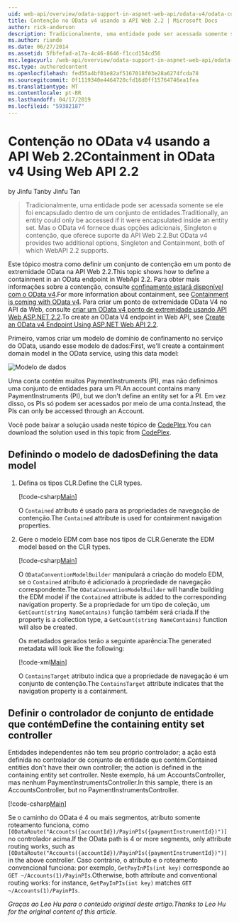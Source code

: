 ```yaml
---
uid: web-api/overview/odata-support-in-aspnet-web-api/odata-v4/odata-containment-in-web-api-22
title: Contenção no OData v4 usando a API Web 2.2 | Microsoft Docs
author: rick-anderson
description: Tradicionalmente, uma entidade pode ser acessada somente se ele foi encapsulado dentro de um conjunto de entidades. Mas o OData v4 fornece duas opções adicionais, Singleton e Con...
ms.author: riande
ms.date: 06/27/2014
ms.assetid: 5fbfefad-a17a-4c46-8646-f1ccd154cd56
msc.legacyurl: /web-api/overview/odata-support-in-aspnet-web-api/odata-v4/odata-containment-in-web-api-22
msc.type: authoredcontent
ms.openlocfilehash: fed55a4bf01e82af5167018f03e28a6274fcda78
ms.sourcegitcommit: 0f1119340e4464720cfd16d0ff15764746ea1fea
ms.translationtype: MT
ms.contentlocale: pt-BR
ms.lasthandoff: 04/17/2019
ms.locfileid: "59382187"
---
```

# <a name="containment-in-odata-v4-using-web-api-22"></a><span data-ttu-id="bffa9-104">Contenção no OData v4 usando a API Web 2.2</span><span class="sxs-lookup"><span data-stu-id="bffa9-104">Containment in OData v4 Using Web API 2.2</span></span>

<span data-ttu-id="bffa9-105">by Jinfu Tan</span><span class="sxs-lookup"><span data-stu-id="bffa9-105">by Jinfu Tan</span></span>

> <span data-ttu-id="bffa9-106">Tradicionalmente, uma entidade pode ser acessada somente se ele foi encapsulado dentro de um conjunto de entidades.</span><span class="sxs-lookup"><span data-stu-id="bffa9-106">Traditionally, an entity could only be accessed if it were encapsulated inside an entity set.</span></span> <span data-ttu-id="bffa9-107">Mas o OData v4 fornece duas opções adicionais, Singleton e contenção, que oferece suporte da API Web 2.2.</span><span class="sxs-lookup"><span data-stu-id="bffa9-107">But OData v4 provides two additional options, Singleton and Containment, both of which WebAPI 2.2 supports.</span></span>


<span data-ttu-id="bffa9-108">Este tópico mostra como definir um conjunto de contenção em um ponto de extremidade OData na API Web 2.2.</span><span class="sxs-lookup"><span data-stu-id="bffa9-108">This topic shows how to define a containment in an OData endpoint in WebApi 2.2.</span></span> <span data-ttu-id="bffa9-109">Para obter mais informações sobre a contenção, consulte [confinamento estará disponível com o OData v4](https://blogs.msdn.com/b/odatateam/archive/2014/03/13/containment-is-coming-with-odata-v4.aspx).</span><span class="sxs-lookup"><span data-stu-id="bffa9-109">For more information about containment, see [Containment is coming with OData v4](https://blogs.msdn.com/b/odatateam/archive/2014/03/13/containment-is-coming-with-odata-v4.aspx).</span></span> <span data-ttu-id="bffa9-110">Para criar um ponto de extremidade OData V4 no API da Web, consulte [criar um OData v4 ponto de extremidade usando API Web ASP.NET 2.2](create-an-odata-v4-endpoint.md).</span><span class="sxs-lookup"><span data-stu-id="bffa9-110">To create an OData V4 endpoint in Web API, see [Create an OData v4 Endpoint Using ASP.NET Web API 2.2](create-an-odata-v4-endpoint.md).</span></span>

<span data-ttu-id="bffa9-111">Primeiro, vamos criar um modelo de domínio de confinamento no serviço do OData, usando esse modelo de dados:</span><span class="sxs-lookup"><span data-stu-id="bffa9-111">First, we'll create a containment domain model in the OData service, using this data model:</span></span>

![Modelo de dados](odata-containment-in-web-api-22/_static/image1.png)

<span data-ttu-id="bffa9-113">Uma conta contém muitos PaymentInstruments (PI), mas não definimos uma conjunto de entidades para um PI.</span><span class="sxs-lookup"><span data-stu-id="bffa9-113">An account contains many PaymentInstruments (PI), but we don't define an entity set for a PI.</span></span> <span data-ttu-id="bffa9-114">Em vez disso, os PIs só podem ser acessados por meio de uma conta.</span><span class="sxs-lookup"><span data-stu-id="bffa9-114">Instead, the PIs can only be accessed through an Account.</span></span>

<span data-ttu-id="bffa9-115">Você pode baixar a solução usada neste tópico de [CodePlex](https://aspnet.codeplex.com/SourceControl/latest#Samples/WebApi/OData/v4/ODataContainmentSample/).</span><span class="sxs-lookup"><span data-stu-id="bffa9-115">You can download the solution used in this topic from [CodePlex](https://aspnet.codeplex.com/SourceControl/latest#Samples/WebApi/OData/v4/ODataContainmentSample/).</span></span>

## <a name="defining-the-data-model"></a><span data-ttu-id="bffa9-116">Definindo o modelo de dados</span><span class="sxs-lookup"><span data-stu-id="bffa9-116">Defining the data model</span></span>

1. <span data-ttu-id="bffa9-117">Defina os tipos CLR.</span><span class="sxs-lookup"><span data-stu-id="bffa9-117">Define the CLR types.</span></span>

    [!code-csharp[Main](odata-containment-in-web-api-22/samples/sample1.cs)]

    <span data-ttu-id="bffa9-118">O `Contained` atributo é usado para as propriedades de navegação de contenção.</span><span class="sxs-lookup"><span data-stu-id="bffa9-118">The `Contained` attribute is used for containment navigation properties.</span></span>
2. <span data-ttu-id="bffa9-119">Gere o modelo EDM com base nos tipos de CLR.</span><span class="sxs-lookup"><span data-stu-id="bffa9-119">Generate the EDM model based on the CLR types.</span></span>

    [!code-csharp[Main](odata-containment-in-web-api-22/samples/sample2.cs)]

    <span data-ttu-id="bffa9-120">O `ODataConventionModelBuilder` manipulará a criação do modelo EDM, se o `Contained` atributo é adicionado à propriedade de navegação correspondente.</span><span class="sxs-lookup"><span data-stu-id="bffa9-120">The `ODataConventionModelBuilder` will handle building the EDM model if the `Contained` attribute is added to the corresponding navigation property.</span></span> <span data-ttu-id="bffa9-121">Se a propriedade for um tipo de coleção, um `GetCount(string NameContains)` função também será criada.</span><span class="sxs-lookup"><span data-stu-id="bffa9-121">If the property is a collection type, a `GetCount(string NameContains)` function will also be created.</span></span>

    <span data-ttu-id="bffa9-122">Os metadados gerados terão a seguinte aparência:</span><span class="sxs-lookup"><span data-stu-id="bffa9-122">The generated metadata will look like the following:</span></span>

    [!code-xml[Main](odata-containment-in-web-api-22/samples/sample3.xml?highlight=10)]

    <span data-ttu-id="bffa9-123">O `ContainsTarget` atributo indica que a propriedade de navegação é um conjunto de contenção.</span><span class="sxs-lookup"><span data-stu-id="bffa9-123">The `ContainsTarget` attribute indicates that the navigation property is a containment.</span></span>

## <a name="define-the-containing-entity-set-controller"></a><span data-ttu-id="bffa9-124">Definir o controlador de conjunto de entidade que contém</span><span class="sxs-lookup"><span data-stu-id="bffa9-124">Define the containing entity set controller</span></span>

<span data-ttu-id="bffa9-125">Entidades independentes não tem seu próprio controlador; a ação está definida no controlador de conjunto de entidade que contém.</span><span class="sxs-lookup"><span data-stu-id="bffa9-125">Contained entities don't have their own controller; the action is defined in the containing entity set controller.</span></span> <span data-ttu-id="bffa9-126">Neste exemplo, há um AccountsController, mas nenhum PaymentInstrumentsController.</span><span class="sxs-lookup"><span data-stu-id="bffa9-126">In this sample, there is an AccountsController, but no PaymentInstrumentsController.</span></span>

[!code-csharp[Main](odata-containment-in-web-api-22/samples/sample4.cs)]

<span data-ttu-id="bffa9-127">Se o caminho do OData é 4 ou mais segmentos, atributo somente roteamento funciona, como `[ODataRoute("Accounts({accountId})/PayinPIs({paymentInstrumentId})")]` no controlador acima.</span><span class="sxs-lookup"><span data-stu-id="bffa9-127">If the OData path is 4 or more segments, only attribute routing works, such as `[ODataRoute("Accounts({accountId})/PayinPIs({paymentInstrumentId})")]` in the above controller.</span></span> <span data-ttu-id="bffa9-128">Caso contrário, o atributo e o roteamento convencional funciona: por exemplo, `GetPayInPIs(int key)` corresponde ao `GET ~/Accounts(1)/PayinPIs`.</span><span class="sxs-lookup"><span data-stu-id="bffa9-128">Otherwise, both attribute and conventional routing works: for instance, `GetPayInPIs(int key)` matches `GET ~/Accounts(1)/PayinPIs`.</span></span>

<span data-ttu-id="bffa9-129">*Graças ao Leo Hu para o conteúdo original deste artigo.*</span><span class="sxs-lookup"><span data-stu-id="bffa9-129">*Thanks to Leo Hu for the original content of this article.*</span></span>
